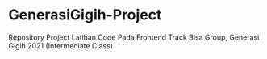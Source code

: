 # GenerasiGigih-Project
Repository Project Latihan Code Pada Frontend Track Bisa Group, Generasi Gigih 2021 (Intermediate Class)